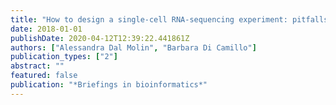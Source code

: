 ```yaml
---
title: "How to design a single-cell RNA-sequencing experiment: pitfalls, challenges and perspectives"
date: 2018-01-01
publishDate: 2020-04-12T12:39:22.441861Z
authors: ["Alessandra Dal Molin", "Barbara Di Camillo"]
publication_types: ["2"]
abstract: ""
featured: false
publication: "*Briefings in bioinformatics*"
---
```


